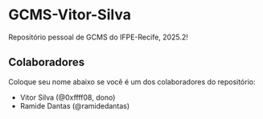 # GCMS-Vitor-Silva
Repositório pessoal de GCMS do IFPE-Recife, 2025.2!

## Colaboradores

Coloque seu nome abaixo se você é um dos colaboradores do repositório:

* Vitor Silva (@0xffff08, dono)
* Ramide Dantas (@ramidedantas)
